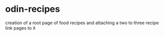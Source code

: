 # odin-recipes

creation of a root page of food recipes and attaching a two to three recipe link pages to it